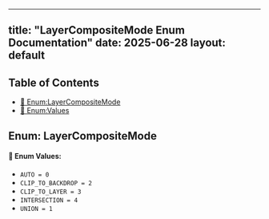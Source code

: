 <!-- Formatted by A³BS formatter.py -->
<!-- Generated by A³BS document.py -->
---
title: "LayerCompositeMode Enum Documentation"
date: 2025-06-28
layout: default
---

## Table of Contents
- [🔧 Enum:LayerCompositeMode](#enum-layercompositemode)
- [🔧 Enum:Values](#enum-values)
## Enum: LayerCompositeMode
#### 📝 Enum Values:
<a name="enum-values"></a>
  - `AUTO = 0`
  - `CLIP_TO_BACKDROP = 2`
  - `CLIP_TO_LAYER = 3`
  - `INTERSECTION = 4`
  - `UNION = 1`